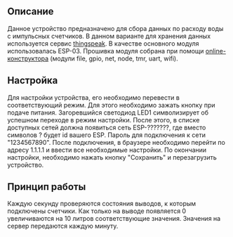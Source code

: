 ﻿## Описание
Данное устройство предназначено для сбора данных по расходу воды с импульсных счетчиков. В данном варианте для хранения данных используется сервис [thingspeak](https://thingspeak.com/). В качестве основного модуля использовалась ESP-03. Прошивка модуля собрана при помощи [online-конструктора](http://nodemcu-build.com) (модули file, gpio, net, node, tmr, uart, wifi).

## Настройка
Для настройки устройства, его необходимо перевести в соответствующий режим. Для этого необходимо зажать кнопку при подаче питания. Загоревшийся светодиод LED1 символизирует об успешном переходе в режим настройки. После этого, в списке доступных сетей должна появиться сеть ESP-???????, где вместо символов ? будет id вашего ESP. Пароль для подключения к сети "1234567890". После подключения, в браузере необходимо перейти по адресу 1.1.1.1 и ввести все необходимые настройки. По окончании настройки, необходимо нажать кнопку "Сохранить" и перезагрузить устройство. 

## Принцип работы
Каждую секунду проверяются состояния выводов, к которым подключены счетчики. Как только на выводе появляется 0 увеличиваются на 10 литров соответствующие значения. Значения на сервер передаются каждую минуту. 
